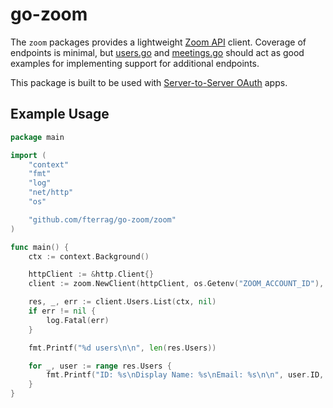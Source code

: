 # go-zoom

The `zoom` packages provides a lightweight [Zoom API](https://marketplace.zoom.us/docs/api-reference/introduction/) client. Coverage of endpoints is minimal, but [users.go](zoom/users.go) and [meetings.go](zoom/meetings.go) should act as good examples for implementing support for additional endpoints.

This package is built to be used with [Server-to-Server OAuth](https://marketplace.zoom.us/docs/guides/build/server-to-server-oauth-app/) apps.

## Example Usage

```go
package main

import (
	"context"
	"fmt"
	"log"
	"net/http"
	"os"

	"github.com/fterrag/go-zoom/zoom"
)

func main() {
	ctx := context.Background()

	httpClient := &http.Client{}
	client := zoom.NewClient(httpClient, os.Getenv("ZOOM_ACCOUNT_ID"), os.Getenv("ZOOM_CLIENT_ID"), os.Getenv("ZOOM_CLIENT_SECRET"), nil)

	res, _, err := client.Users.List(ctx, nil)
	if err != nil {
		log.Fatal(err)
	}

	fmt.Printf("%d users\n\n", len(res.Users))

	for _, user := range res.Users {
		fmt.Printf("ID: %s\nDisplay Name: %s\nEmail: %s\n\n", user.ID, user.DisplayName, user.Email)
	}
}
```
